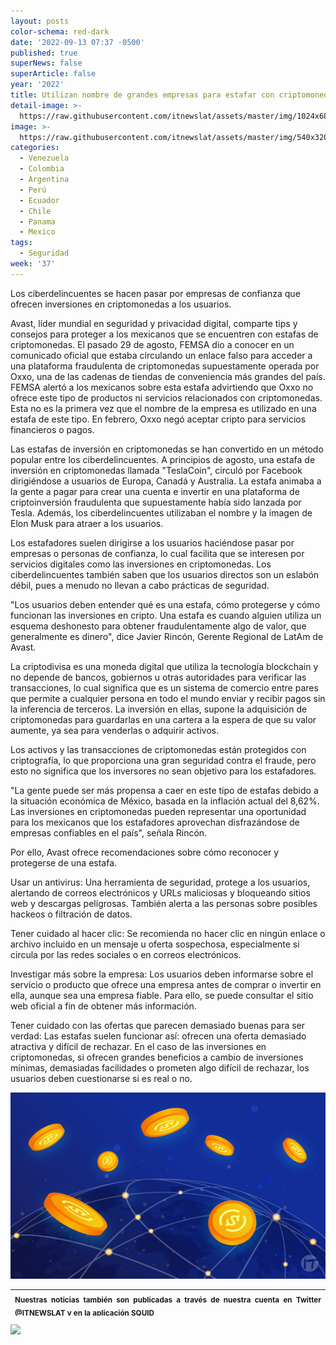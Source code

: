 ```yaml
---
layout: posts
color-schema: red-dark
date: '2022-09-13 07:37 -0500'
published: true
superNews: false
superArticle: false
year: '2022'
title: Utilizan nombre de grandes empresas para estafar con criptomonedas
detail-image: >-
  https://raw.githubusercontent.com/itnewslat/assets/master/img/1024x680/Criptocoins-g.jpg
image: >-
  https://raw.githubusercontent.com/itnewslat/assets/master/img/540x320/Criptocoins-p.jpg
categories:
  - Venezuela
  - Colombia
  - Argentina
  - Perú
  - Ecuador
  - Chile
  - Panama
  - Mexico
tags:
  - Seguridad
week: '37'
---
```

Los ciberdelincuentes se hacen pasar por empresas de confianza que ofrecen inversiones en criptomonedas a los usuarios. 
 
Avast, líder mundial en seguridad y privacidad digital, comparte tips y consejos para proteger a los mexicanos que se encuentren con estafas de criptomonedas. El pasado 29 de agosto, FEMSA dio a conocer en un comunicado oficial que estaba circulando un enlace falso para acceder a una plataforma fraudulenta de criptomonedas supuestamente operada por Oxxo, una de las cadenas de tiendas de conveniencia más grandes del país. FEMSA alertó a los mexicanos sobre esta estafa advirtiendo que Oxxo no ofrece este tipo de productos ni servicios relacionados con criptomonedas. Esta no es la primera vez que el nombre de la empresa es utilizado en una estafa de este tipo. En febrero, Oxxo negó aceptar cripto para servicios financieros o pagos.

Las estafas de inversión en criptomonedas se han convertido en un método popular entre los ciberdelincuentes. A principios de agosto, una estafa de inversión en criptomonedas llamada "TeslaCoin", circuló por Facebook dirigiéndose a usuarios de Europa, Canadá y Australia. La estafa animaba a la gente a pagar para crear una cuenta e invertir en una plataforma de criptoinversión fraudulenta que supuestamente había sido lanzada por Tesla. Además, los ciberdelincuentes utilizaban el nombre y la imagen de Elon Musk para atraer a los usuarios.

Los estafadores suelen dirigirse a los usuarios haciéndose pasar por empresas o personas de confianza, lo cual facilita que se interesen por servicios digitales como las inversiones en criptomonedas. Los ciberdelincuentes también saben que los usuarios directos son un eslabón débil, pues a menudo no llevan a cabo prácticas de seguridad.

"Los usuarios deben entender qué es una estafa, cómo protegerse y cómo funcionan las inversiones en cripto. Una estafa es cuando alguien utiliza un esquema deshonesto para obtener fraudulentamente algo de valor, que generalmente es dinero", dice Javier Rincón, Gerente Regional de LatAm de Avast.

La criptodivisa es una moneda digital que utiliza la tecnología blockchain y no depende de bancos, gobiernos u otras autoridades para verificar las transacciones, lo cual significa que es un sistema de comercio entre pares que permite a cualquier persona en todo el mundo enviar y recibir pagos sin la inferencia de terceros. La inversión en ellas, supone la adquisición de criptomonedas para guardarlas en una cartera a la espera de que su valor aumente, ya sea para venderlas o adquirir activos.

Los activos y las transacciones de criptomonedas están protegidos con criptografía, lo que proporciona una gran seguridad contra el fraude, pero esto no significa que los inversores no sean objetivo para los estafadores. 

"La gente puede ser más propensa a caer en este tipo de estafas debido a la situación económica de México, basada en la inflación actual del 8,62%. Las inversiones en criptomonedas pueden representar una oportunidad para los mexicanos que los estafadores aprovechan disfrazándose de empresas confiables en el país", señala Rincón.

Por ello, Avast ofrece recomendaciones sobre cómo reconocer y protegerse de una estafa.

Usar un antivirus: Una herramienta de seguridad, protege a los usuarios, alertando de correos electrónicos y URLs maliciosas y bloqueando sitios web y descargas peligrosas. También alerta a las personas sobre posibles hackeos o filtración de datos.

Tener cuidado al hacer clic: Se recomienda no hacer clic en ningún enlace o archivo incluido en un mensaje u oferta sospechosa, especialmente si circula por las redes sociales o en correos electrónicos.

Investigar más sobre la empresa: Los usuarios deben informarse sobre el servicio o producto que ofrece una empresa antes de comprar o invertir en ella, aunque sea una empresa fiable. Para ello, se puede consultar el sitio web oficial a fin de obtener más información.

Tener cuidado con las ofertas que parecen demasiado buenas para ser verdad: Las estafas suelen funcionar así: ofrecen una oferta demasiado atractiva y difícil de rechazar. En el caso de las inversiones en criptomonedas, si ofrecen grandes beneficios a cambio de inversiones mínimas, demasiadas facilidades o prometen algo difícil de rechazar, los usuarios deben cuestionarse si es real o no.

![](https://raw.githubusercontent.com/itnewslat/assets/master/img/540x320/Criptocoins-p.jpg)

<table style="height: 42px;" width="569">
<tbody>
<tr>
<td style="text-align: justify;"><sub><strong>Nuestras noticias también son publicadas a través de nuestra cuenta en Twitter <a href="https://twitter.com/itnewslat?lang=es">@ITNEWSLAT</a> y en la aplicación <a href="https://squidapp.co/en/">SQUID</a></strong></sub></td>
</tr>
</tbody>
</table>

<img src="https://tracker.metricool.com/c3po.jpg?hash=56f88a41e39ab42c063cc51676587a04"/>